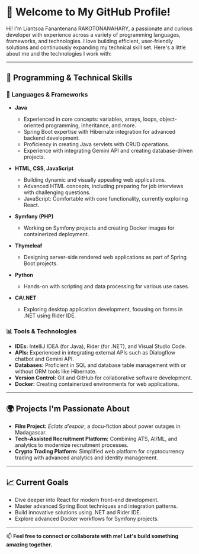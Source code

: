 # 👋 Welcome to My GitHub Profile!

Hi! I'm Liantsoa Fanantenana RAKOTONANAHARY, a passionate and curious developer with experience across a variety of programming languages, frameworks, and technologies. I love building efficient, user-friendly solutions and continuously expanding my technical skill set. Here's a little about me and the technologies I work with:

---

## 🌟 **Programming & Technical Skills**

### 🚀 **Languages & Frameworks**
- **Java**  
  - Experienced in core concepts: variables, arrays, loops, object-oriented programming, inheritance, and more.  
  - Spring Boot expertise with Hibernate integration for advanced backend development.  
  - Proficiency in creating Java servlets with CRUD operations.  
  - Experience with integrating Gemini API and creating database-driven projects.
  
- **HTML, CSS, JavaScript**  
  - Building dynamic and visually appealing web applications.  
  - Advanced HTML concepts, including preparing for job interviews with challenging questions.  
  - JavaScript: Comfortable with core functionality, currently exploring React.  
  
- **Symfony (PHP)**  
  - Working on Symfony projects and creating Docker images for containerized deployment.  

- **Thymeleaf**  
  - Designing server-side rendered web applications as part of Spring Boot projects.  

- **Python**  
  - Hands-on with scripting and data processing for various use cases.

- **C#/.NET**  
  - Exploring desktop application development, focusing on forms in .NET using Rider IDE.  

### 📊 **Tools & Technologies**
- **IDEs:** IntelliJ IDEA (for Java), Rider (for .NET), and Visual Studio Code.  
- **APIs:** Experienced in integrating external APIs such as Dialogflow chatbot and Gemini API.  
- **Databases:** Proficient in SQL and database table management with or without ORM tools like Hibernate.  
- **Version Control:** Git and GitHub for collaborative software development.  
- **Docker:** Creating containerized environments for web applications.  

---

## 🌍 **Projects I'm Passionate About**
- **Film Project:** *Éclats d'espoir*, a docu-fiction about power outages in Madagascar.  
- **Tech-Assisted Recruitment Platform:** Combining ATS, AI/ML, and analytics to modernize recruitment processes.  
- **Crypto Trading Platform:** Simplified web platform for cryptocurrency trading with advanced analytics and identity management.  

---

## 📈 **Current Goals**
- Dive deeper into React for modern front-end development.  
- Master advanced Spring Boot techniques and integration patterns.  
- Build innovative solutions using .NET and Rider IDE.  
- Explore advanced Docker workflows for Symfony projects.  

---

📫 **Feel free to connect or collaborate with me! Let's build something amazing together.**
